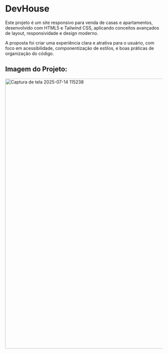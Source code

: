 # DevHouse
Este projeto é um site responsivo para venda de casas e apartamentos, desenvolvido com HTML5 e Tailwind CSS, aplicando conceitos avançados de layout, responsividade e design moderno.

A proposta foi criar uma experiência clara e atrativa para o usuário, com foco em acessibilidade, componentização de estilos, e boas práticas de organização do código.

## Imagem do Projeto:
<img width="1900" height="864" alt="Captura de tela 2025-07-14 115238" src="https://github.com/user-attachments/assets/172b7db9-6917-419c-baf0-a4c3fac6870b" />
